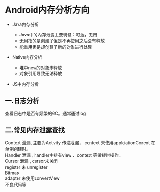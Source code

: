 # Android内存分析方向

- Java内存分析
  - Java中的内存泄露主要特征：可达，无用
  - 无用指的是创建了但是不再使用之后没有释放
  - 能重用但是却创建了新的对象进行处理

- Native内存分析
  - 堆中new的对象未释放
  - 对象引用导致无法释放

- JS中内存分析

## 一.日志分析

查看日志中是否有频繁的GC。通常通过log

## 二.常见内存泄露查找

Context 泄漏, 主要为Activity 传递泄漏， context 未使用applciationConext 在单例创建时。  
Handler 泄漏 , handler中持有view ，context 等做耗时操作。  
Cursor 泄漏 , cursor未关闭  
register 未 unregister  
Bitmap  
adapter 未使用convertView  
不良代码等
